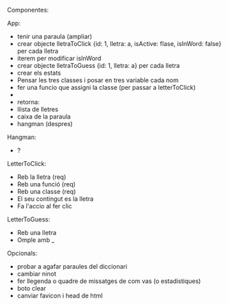 Componentes:

App:

- tenir una paraula (ampliar)
- crear objecte lletraToClick {id: 1, lletra: a, isActive: flase, isInWord: false} per cada lletra
- iterem per modificar isInWord
- crear objecte lletraToGuess {id: 1, lletra: a} per cada lletra
- crear els estats
- Pensar les tres classes i posar en tres variable cada nom
- fer una funcio que assigni la classe (per passar a letterToClick)
-
- retorna:
- llista de lletres
- caixa de la paraula
- hangman (despres)

Hangman:

- ?

LetterToClick:

- Reb la lletra (req)
- Reb una funció (req)
- Reb una classe (req)
- El seu contingut es la lletra
- Fa l'accio al fer clic

LetterToGuess:

- Reb una lletra
- Omple amb \_

Opcionals:

- probar a agafar paraules del diccionari
- cambiar ninot
- fer llegenda o quadre de missatges de com vas (o estadistiques)
- boto clear
- canviar favicon i head de html
